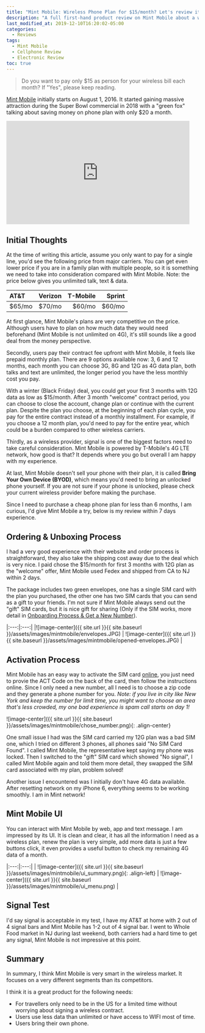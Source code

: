 ```yaml
---
title: "Mint Mobile: Wireless Phone Plan for $15/month? Let's review it"
description: "A full first-hand product review on Mint Mobile about a wireless plan for only $15/month, who is this product fits for."
last_modified_at: 2019-12-10T16:20:02-05:00
categories:
  - Reviews
tags:
  - Mint Mobile
  - Cellphone Review
  - Electronic Review
toc: true
---
```

> Do you want to pay only $15 as person for your wireless bill each month? If "Yes", please keep reading.
 
[Mint Mobile](https://www.mintmobile.com/) initially starts on August 1, 2016. It started gaining massive attraction during the Super Bowl commercial in 2018 with a "green fox" talking about saving money on phone plan with only $20 a month.
 
<iframe width="480" height="270" src="https://www.youtube.com/embed/BN02qXVIfhU" frameborder="0" allow="accelerometer; autoplay; encrypted-media; gyroscope; picture-in-picture" allowfullscreen></iframe>
<br/>
 
## Initial Thoughts
At the time of writing this article, assume you only want to pay for a single line, you'd see the following price from major carriers. You can get even lower price if you are in a family plan with multiple people, so it is something we need to take into consideration compared with Mint Mobile. Note: the price below gives you unlimited talk, text & data.
 
|  AT&T  | Verizon | T-Mobile | Sprint |
|:--------|:-------:|--------:|--------:|
| $65/mo  | $70/mo   | $60/mo   | $60/mo  |
 
At first glance, Mint Mobile's plans are very competitive on the price. Although users have to plan on how much data they would need beforehand (Mint Mobile is not unlimited on 4G), it's still sounds like a good deal from the money perspective. 
 
Secondly, users pay their contract fee upfront with Mint Mobile, it feels like prepaid monthly plan. There are 9 options available now: 3, 6 and 12 months, each month you can choose 3G, 8G and 12G as 4G data plan, both talks and text are unlimited, the longer period you have the less monthly cost you pay. 
 
With a winter (Black Friday) deal, you could get your first 3 months with 12G data as low as $15/month. After 3 month "welcome" contract period, you can choose to close the account, change plan or continue with the current plan. Despite the plan you choose, at the beginning of each plan cycle, you pay for the entire contract instead of a monthly installment. For example, if you choose a 12 month plan, you'd need to pay for the entire year, which could be a burden compared to other wireless carriers.
 
Thirdly, as a wireless provider, signal is one of the biggest factors need to take careful consideration. Mint Mobile is powered by T-Mobile's 4G LTE network, how good is that? It depends where you go but overall I am happy with my experience.
 
At last, Mint Mobile doesn't sell your phone with their plan, it is called **Bring Your Own Device (BYOD)**, which means you'd need to bring an unlocked phone yourself. If you are not sure if your phone is unlocked, please check your current wireless provider before making the purchase.
 
Since I need to purchase a cheap phone plan for less than 6 months, I am curious, I'd give Mint Mobile a try, below is my review within 7 days experience. 
 
## Ordering & Unboxing Process
I had a very good experience with their website and order process is straightforward, they also take the shipping cost away due to the deal which is very nice. I paid chose the $15/month for first 3 months with 12G plan as the "welcome" offer, Mint Mobile used Fedex and shipped from CA to NJ within 2 days.
 
The package includes two green envelopes, one has a single SIM card with the plan you purchased, the other one has two SIM cards that you can send as a gift to your friends. I'm not sure if Mint Mobile always send out the "gift" SIM cards, but it is nice gift for sharing (Only if the SIM works, more detail in [Onboarding Process & Get a New Number](#onboarding-process--get-a-new-number)).
 
|:---:|:---:|
|![image-center]({{ site.url }}{{ site.baseurl }}/assets/images/mintmobile/envelopes.JPG) | ![image-center]({{ site.url }}{{ site.baseurl }}/assets/images/mintmobile/opened-envelopes.JPG) |
 
## Activation Process
Mint Mobile has an easy way to activate the SIM card [online](https://my.mintmobile.com/activation), you just need to provie the ACT Code on the back of the card, then follow the instructions online. Since I only need a new number, all I need is to choose a zip code and they generate a phone number for you. _Note: if you live in city like New York and keep the number for limit time, you might want to choose an area that's less crowded, my one bad experience is spam call starts on day 1!_
 
![image-center]({{ site.url }}{{ site.baseurl }}/assets/images/mintmobile/chose_number.png){: .align-center}
 
One small issue I had was the SIM card carried my 12G plan was a bad SIM one, which I tried on different 3 phones, all phones said "No SIM Card Found". I called Mint Mobile, the representative kept saying my phone was locked. Then I switched to the "gift" SIM card which showed "No signal", I called Mint Mobile again and told them more detail, they swapped the SIM card associated with my plan, problem solved! 
 
Another issue I encountered was I initially don't have 4G data available. After resetting network on my iPhone 6, everything seems to be working smoothly. I am in Mint network!
 
## Mint Mobile UI
You can interact with Mint Mobile by web, app and text message. I am impressed by its UI. It is clean and clear, it has all the information I need as a wireless plan, renew the plan is very simple, add more data is just a few buttons click, it even provides a useful button to check my remaining 4G data of a month.
 
|:---:|:---:|
| ![image-center]({{ site.url }}{{ site.baseurl }}/assets/images/mintmobile/ui_summary.png){: .align-left} | ![image-center]({{ site.url }}{{ site.baseurl }}/assets/images/mintmobile/ui_menu.png) |
 
## Signal Test
I'd say signal is acceptable in my test, I have my AT&T at home with 2 out of 4 signal bars and Mint Mobile has 1-2 out of 4 signal bar. I went to Whole Food market in NJ during last weekend, both carriers had a hard time to get any signal, Mint Mobile is not impressive at this point.
 
## Summary
In summary, I think Mint Mobile is very smart in the wireless market. It focuses on a very different segments than its competitors.
 
I think it is a great product for the following needs:
- For travellers only need to be in the US for a limited time without worrying about signing a wireless contract.
- Users use less data than unlimited or have access to WIFI most of time.
- Users bring their own phone.